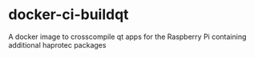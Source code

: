# docker-ci-buildqt
A docker image to crosscompile qt apps for the Raspberry Pi containing additional haprotec packages
